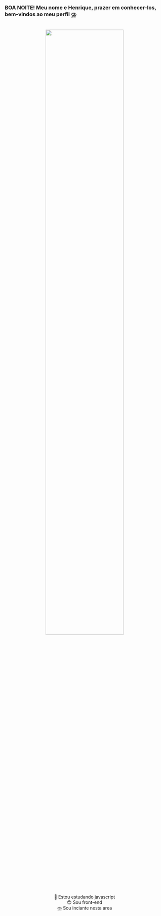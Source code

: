 ### BOA NOITE! Meu nome e Henrique, prazer em conhecer-los, bem-vindos ao meu perfil ⛈️

<div style="display:inline_block" align="center" height="100vh"> <br>
    <img align="center" width= "70%" src="https://i.pinimg.com/originals/c8/10/be/c810be9e4353bfc4cefeb31bf977ad32.gif"
</div>

  <div padding="20px 30px">👻 Estou estudando javascript </div> 
  <div>😍 Sou front-end</div>
  <div>⛈️ Sou inciante nesta area</div>


